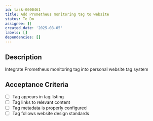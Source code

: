 ```yaml
---
id: task-0000461
title: Add Prometheus monitoring tag to website
status: To Do
assignee: []
created_date: '2025-08-05'
labels: []
dependencies: []
---
```


## Description

Integrate Prometheus monitoring tag into personal website tag system

## Acceptance Criteria

- [ ] Tag appears in tag listing
- [ ] Tag links to relevant content
- [ ] Tag metadata is properly configured
- [ ] Tag follows website design standards
